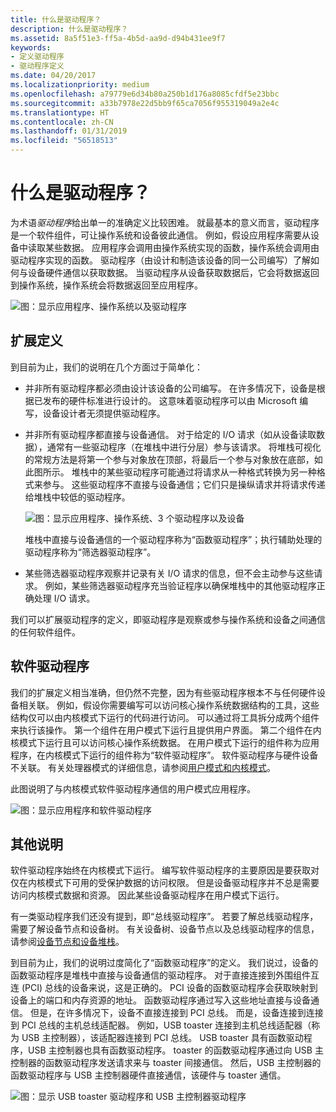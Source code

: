 ```yaml
---
title: 什么是驱动程序？
description: 什么是驱动程序？
ms.assetid: 8a5f51e3-ff5a-4b5d-aa9d-d94b431ee9f7
keywords:
- 定义驱动程序
- 驱动程序定义
ms.date: 04/20/2017
ms.localizationpriority: medium
ms.openlocfilehash: a79779e6d34b80a250b1d176a8085cfdf5e23bbc
ms.sourcegitcommit: a33b7978e22d5bb9f65ca7056f955319049a2e4c
ms.translationtype: HT
ms.contentlocale: zh-CN
ms.lasthandoff: 01/31/2019
ms.locfileid: "56518513"
---
```

# <a name="what-is-a-driver"></a>什么是驱动程序？


为术语*驱动程序*给出单一的准确定义比较困难。 就最基本的意义而言，驱动程序是一个软件组件，可让操作系统和设备彼此通信。 例如，假设应用程序需要从设备中读取某些数据。 应用程序会调用由操作系统实现的函数，操作系统会调用由驱动程序实现的函数。 驱动程序（由设计和制造该设备的同一公司编写）了解如何与设备硬件通信以获取数据。 当驱动程序从设备获取数据后，它会将数据返回到操作系统，操作系统会将数据返回至应用程序。

![图：显示应用程序、操作系统以及驱动程序](images/whatisadriver01.png)

## <a name="span-idexpandingthedefinitionspanspan-idexpandingthedefinitionspanspan-idexpandingthedefinitionspanexpanding-the-definition"></a><span id="Expanding_the_definition"></span><span id="expanding_the_definition"></span><span id="EXPANDING_THE_DEFINITION"></span>扩展定义


到目前为止，我们的说明在几个方面过于简单化：

-   并非所有驱动程序都必须由设计该设备的公司编写。 在许多情况下，设备是根据已发布的硬件标准进行设计的。 这意味着驱动程序可以由 Microsoft 编写，设备设计者无须提供驱动程序。

-   并非所有驱动程序都直接与设备通信。 对于给定的 I/O 请求（如从设备读取数据），通常有一些驱动程序（在堆栈中进行分层）参与该请求。 将堆栈可视化的常规方法是将第一个参与对象放在顶部，将最后一个参与对象放在底部，如此图所示。 堆栈中的某些驱动程序可能通过将请求从一种格式转换为另一种格式来参与。 这些驱动程序不直接与设备通信；它们只是操纵请求并将请求传递给堆栈中较低的驱动程序。

    ![图：显示应用程序、操作系统、3 个驱动程序以及设备](images/whatisadriver02.png)

    堆栈中直接与设备通信的一个驱动程序称为“函数驱动程序”；执行辅助处理的驱动程序称为“筛选器驱动程序”。

-   某些筛选器驱动程序观察并记录有关 I/O 请求的信息，但不会主动参与这些请求。 例如，某些筛选器驱动程序充当验证程序以确保堆栈中的其他驱动程序正确处理 I/O 请求。

我们可以扩展驱动程序的定义，即驱动程序是观察或参与操作系统和设备之间通信的任何软件组件。

## <a name="span-idsoftwaredriversspanspan-idsoftwaredriversspanspan-idsoftwaredriversspansoftware-drivers"></a><span id="Software_drivers"></span><span id="software_drivers"></span><span id="SOFTWARE_DRIVERS"></span>软件驱动程序


我们的扩展定义相当准确，但仍然不完整，因为有些驱动程序根本不与任何硬件设备相关联。 例如，假设你需要编写可以访问核心操作系统数据结构的工具，这些结构仅可以由内核模式下运行的代码进行访问。 可以通过将工具拆分成两个组件来执行该操作。 第一个组件在用户模式下运行且提供用户界面。 第二个组件在内核模式下运行且可以访问核心操作系统数据。 在用户模式下运行的组件称为应用程序，在内核模式下运行的组件称为“软件驱动程序”。 软件驱动程序与硬件设备不关联。 有关处理器模式的详细信息，请参阅[用户模式和内核模式](user-mode-and-kernel-mode.md)。

此图说明了与内核模式软件驱动程序通信的用户模式应用程序。

![图：显示应用程序和软件驱动程序](images/whatisadriver03.png)

## <a name="span-idadditionalnotesspanspan-idadditionalnotesspanspan-idadditionalnotesspanadditional-notes"></a><span id="Additional_notes"></span><span id="additional_notes"></span><span id="ADDITIONAL_NOTES"></span>其他说明


软件驱动程序始终在内核模式下运行。 编写软件驱动程序的主要原因是要获取对仅在内核模式下可用的受保护数据的访问权限。 但是设备驱动程序并不总是需要访问内核模式数据和资源。 因此某些设备驱动程序在用户模式下运行。

有一类驱动程序我们还没有提到，即“总线驱动程序”。 若要了解总线驱动程序，需要了解设备节点和设备树。 有关设备树、设备节点以及总线驱动程序的信息，请参阅[设备节点和设备堆栈](device-nodes-and-device-stacks.md)。

到目前为止，我们的说明过度简化了“函数驱动程序”的定义。 我们说过，设备的函数驱动程序是堆栈中直接与设备通信的驱动程序。 对于直接连接到外围组件互连 (PCI) 总线的设备来说，这是正确的。 PCI 设备的函数驱动程序会获取映射到设备上的端口和内存资源的地址。 函数驱动程序通过写入这些地址直接与设备通信。 但是，在许多情况下，设备不直接连接到 PCI 总线。 而是，设备连接到连接到 PCI 总线的主机总线适配器。 例如，USB toaster 连接到主机总线适配器（称为 USB 主控制器），该适配器连接到 PCI 总线。 USB toaster 具有函数驱动程序，USB 主控制器也具有函数驱动程序。 toaster 的函数驱动程序通过向 USB 主控制器的函数驱动程序发送请求来与 toaster 间接通信。 然后，USB 主控制器的函数驱动程序与 USB 主控制器硬件直接通信，该硬件与 toaster 通信。

![图：显示 USB toaster 驱动程序和 USB 主控制器驱动程序](images/whatisadriver04.png)

 

 





